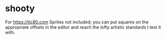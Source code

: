 # shooty
For https://tic80.com
Sprites not included; you can put squares on the appropriate offsets in the editor and reach the lofty artistic standards I test it with.
